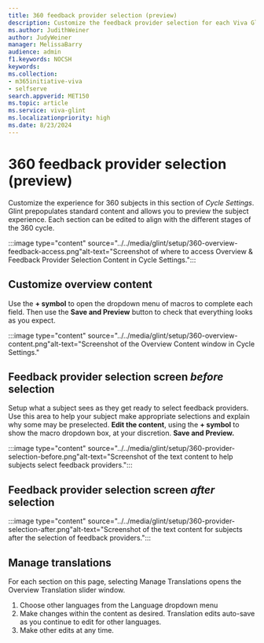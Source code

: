 ```yaml
---
title: 360 feedback provider selection (preview)
description: Customize the feedback provider selection for each Viva Glint 360 program subject.
ms.author: JudithWeiner
author: JudyWeiner
manager: MelissaBarry
audience: admin
f1.keywords: NOCSH
keywords: 
ms.collection:  
- m365initiative-viva
- selfserve 
search.appverid: MET150 
ms.topic: article
ms.service: viva-glint
ms.localizationpriority: high
ms.date: 8/23/2024
---
```


# 360 feedback provider selection (preview)

Customize the experience for 360 subjects in this section of *Cycle Settings*. Glint prepopulates standard content and allows you to preview the subject experience. Each section can be edited to align with the different stages of the 360 cycle.

:::image type="content" source="../../media/glint/setup/360-overview-feedback-access.png"alt-text="Screenshot of where to access Overview & Feedback Provider Selection Content in Cycle Settings.":::

## Customize overview content

Use the **+ symbol** to open the dropdown menu of macros to complete each field. Then use the **Save and Preview** button to check that everything looks as you expect.

:::image type="content" source="../../media/glint/setup/360-overview-content.png"alt-text="Screenshot of the Overview Content window in Cycle Settings." 

## Feedback provider selection screen *before* selection

Setup what a subject sees as they get ready to select feedback providers. Use this area to help your subject make appropriate selections and explain why some may be preselected. **Edit the content**, using the **+ symbol** to show the macro dropdown box, at your discretion. **Save and Preview.**

:::image type="content" source="../../media/glint/setup/360-provider-selection-before.png"alt-text="Screenshot of the text content to help subjects select feedback providers.":::

## Feedback provider selection screen *after* selection

:::image type="content" source="../../media/glint/setup/360-provider-selection-after.png"alt-text="Screenshot of the text content for subjects after the selection of feedback providers.":::

## Manage translations

For each section on this page, selecting Manage Translations opens the Overview Translation slider window.

1. Choose other languages from the Language dropdown menu
2. Make changes within the content as desired. Translation edits auto-save as you continue to edit for other languages.
3. Make other edits at any time.


